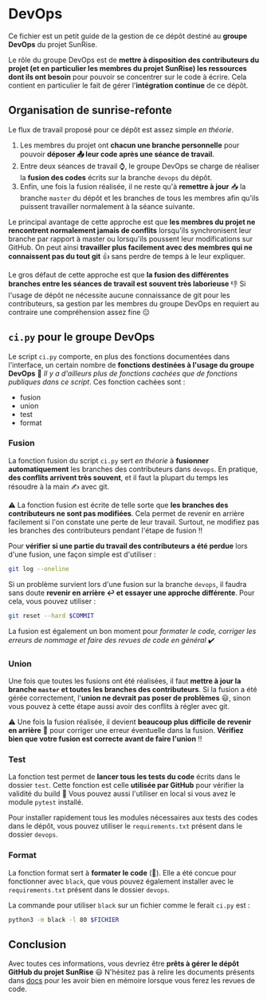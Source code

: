 # DevOps

Ce fichier est un petit guide de la gestion de ce dépôt destiné au __groupe DevOps__ du projet SunRise.

Le rôle du groupe DevOps est de __mettre à disposition des contributeurs du projet (et en particulier les membres du projet SunRise) les ressources dont ils ont besoin__ pour pouvoir se concentrer sur le code à écrire. Cela contient en particulier le fait de gérer l'__intégration continue__ de ce dépôt.

## Organisation de sunrise-refonte

Le flux de travail proposé pour ce dépôt est assez simple _en théorie_.
1. Les membres du projet ont __chacun une branche personnelle__ pour pouvoir __déposer :outbox_tray: leur code après une séance de travail__.
2. Entre deux séances de travail :watch:, le groupe DevOps se charge de réaliser la __fusion des codes__ écrits sur la branche `devops` du dépôt.
3. Enfin, une fois la fusion réalisée, il ne reste qu'à __remettre à jour__ :inbox_tray: la branche `master` du dépôt et les branches de tous les membres afin qu'ils puissent travailler normalement à la séance suivante.

Le principal avantage de cette approche est que __les membres du projet ne rencontrent normalement jamais de conflits__ lorsqu'ils synchronisent leur branche par rapport à master ou lorsqu'ils poussent leur modifications sur GitHub. On peut ainsi __travailler plus facilement avec des membres qui ne connaissent pas du tout git__ :+1: sans perdre de temps à le leur expliquer.

Le gros défaut de cette approche est que __la fusion des différentes branches entre les séances de travail est souvent très laborieuse__ :-1: Si l'usage de dépôt ne nécessite aucune connaissance de git pour les contributeurs, sa gestion par les membres du groupe DevOps en requiert au contraire une compréhension assez fine :expressionless:

## `ci.py` pour le groupe DevOps

Le script `ci.py` comporte, en plus des fonctions documentées dans l'interface, un certain nombre de __fonctions destinées à l'usage du groupe DevOps__ :toolbox: _Il y a d'ailleurs plus de fonctions cachées que de fonctions publiques dans ce script_. Ces fonction cachées sont :
- fusion
- union
- test
- format

### Fusion

La fonction fusion du script `ci.py` sert _en théorie_ à __fusionner automatiquement__ les branches des contributeurs dans `devops`. En pratique, __des conflits arrivent très souvent__, et il faut la plupart du temps les résoudre à la main :writing_hand: avec git.

:warning: La fonction fusion est écrite de telle sorte que __les branches des contributeurs ne sont pas modifiées__. Cela permet de revenir en arrière facilement si l'on constate une perte de leur travail. Surtout, ne modifiez pas les branches des contributeurs pendant l'étape de fusion :bangbang:

Pour __vérifier si une partie du travail des contributeurs a été perdue__ lors d'une fusion, une façon simple est d'utiliser :
```bash
git log --oneline
```

Si un problème survient lors d'une fusion sur la branche `devops`, il faudra sans doute __revenir en arrière :leftwards_arrow_with_hook: et essayer une approche différente__. Pour cela, vous pouvez utiliser :
```bash
git reset --hard $COMMIT
```

La fusion est également un bon moment pour _formater le code, corriger les erreurs de nommage et faire des revues de code en général_ :heavy_check_mark:

### Union

Une fois que toutes les fusions ont été réalisées, il faut __mettre à jour la branche `master` et toutes les branches des contributeurs__. Si la fusion a été gérée correctement, l'__union ne devrait pas poser de problèmes__ :smiley:, sinon vous pouvez à cette étape aussi avoir des conflits à régler avec git.

:warning: Une fois la fusion réalisée, il devient __beaucoup plus difficile de revenir en arrière__ :facepalm: pour corriger une erreur éventuelle dans la fusion. __Vérifiez bien que votre fusion est correcte avant de faire l'union__ :bangbang:

### Test

La fonction test permet de __lancer tous les tests du code__ écrits dans le dossier `test`. Cette fonction est celle __utilisée par GitHub__ pour vérifier la validité du build :crossed_fingers: Vous pouvez aussi l'utiliser en local si vous avez le module `pytest` installé.

Pour installer rapidement tous les modules nécessaires aux tests des codes dans le dépôt, vous pouvez utiliser le `requirements.txt` présent dans le dossier `devops`.

### Format

La fonction format sert à __formater le code__ (:thinking:). Elle a été concue pour fonctionner avec `black`, que vous pouvez également installer avec le `requirements.txt` présent dans le dossier `devops`.

La commande pour utiliser `black` sur un fichier comme le ferait `ci.py` est :
```bash
python3 -m black -l 80 $FICHIER
```

## Conclusion

Avec toutes ces informations, vous devriez être __prêts à gérer le dépôt GitHub du projet SunRise__ :smiley: N'hésitez pas à relire les documents présents dans [docs](https://github.com/18tbr/sunrise-refonte/tree/tbr/docs) pour les avoir bien en mémoire lorsque vous ferez les revues de code.
